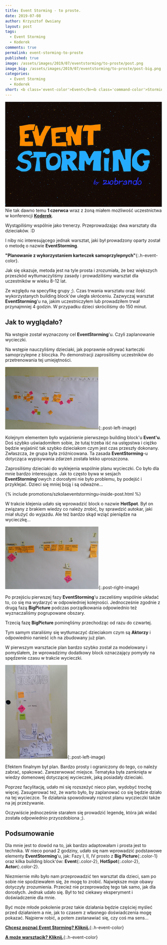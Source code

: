 ```yaml
---
title: Event Storming - to proste.
date: 2019-07-08
author: Krzysztof Owsiany
layout: post
tags:
  - Event Storming
  - Koderek
comments: true
permalink: event-storming-to-proste
published: true
image: /assets/images/2019/07/eventstorming/to-proste/post.png
image_big: /assets/images/2019/07/eventstorming/to-proste/post-big.png
categories:
  - Event Storming
  - Koderek
short: <b class='event-color'>Event</b><b class='command-color'>Storming</b> jak bardzo jest prostą techniką. Udało mi się przeprowadzić warsztat-eksperyment na konferencji Koderek 1 czerwca 2019 w Warszawie. W ten dzień dziecka prowadziliśmy warsztat planowania bazując na <b class='event-color'>Event</b><b class='command-color'>Storming</b>'u.
---
```

![Event Storming - to proste][post-big]
Nie tak dawno temu **1 czerwca** wraz z żoną miałem możliwość uczestnictwa w konferencji **[Koderek](https://koderek.edu.pl/)**.

Wystąpiliśmy wspólnie jako trenerzy. Przeprowadzając dwa warsztaty dla dzieciaków. :D

I niby nic interesującego jednak warsztat, jaki był prowadzony oparty został o metodę o nazwie <b class='event-color'>Event</b><b class='command-color'>Storming</b>.

**"Planowanie z wykorzystaniem karteczek samoprzylepnych"**{:.h-event-color}.

Jak się okazuje, metoda jest na tyle prosta i zrozumiała, że bez większych przeszkód wytłumaczyliśmy zasady i prowadziliśmy warsztat dla uczestników w wieku 8-12 lat.

Ze względu na specyfikę grupy ;). Czas trwania warsztatu oraz ilość wykorzystanych building block'ów uległa skróceniu.
Zazwyczaj warsztat <b class='event-color'>Event</b><b class='command-color'>Storming</b>'u na, jakim uczestniczyłem lub prowadziłem trwał przynajmniej 4 godzin.
W przypadku dzieci skróciliśmy do 150 minut. 


## Jak to wyglądało?

Na wstępie został wyznaczony cel <b class='event-color'>Event</b><b class='command-color'>Storming</b>'u. Czyli zaplanowanie wycieczki.

Na wstępie nauczyliśmy dzieciaki, jak poprawnie odrywać karteczki samoprzylepne z bloczka. Po demonstracji zaprosiliśmy uczestników do przetrenowania tej umiejętności.

[![Event Storming - to proste][bigpicture_1]][bigpicture_1-big]{:.post-left-image}

Kolejnym elementem było wyjaśnienie pierwszego building block'u **Event'u**.
Doś szybko uświadomiłem sobie, że tutaj trzeba iść na ustępstwa i ciężko będzie wyjaśnić tak szybko dzieciakom czym jest czas przeszły dokonany. Zwłaszcza, że grupa była zróżnicowana. Ta zasada <b class='event-color'>Event</b><b class='command-color'>Storming</b>-u dotycząca wypisywania zdarzeń została lekko uproszczona.

Zaprosiliśmy dzieciaki do wyklejenia wspólnie planu wycieczki.
Co było dla mnie bardzo interesujące. Jak to często bywa w sesjach <b class='event-color'>Event</b><b class='command-color'>Storming</b>'owych z dorosłymi nie było problemu, by podejść i przyklejać. 
Dzieci się mniej boją i są odważne...

{% include promotions/szkolaeventstormingu-inside-post.html %}


W trakcie klejenia udało się wprowadzić block o nazwie **HotSpot**. Był on związany z brakiem wiedzy co należy zrobić, by sprawdzić autokar, jaki miał służyć do wyjazdu. Ale też bardzo skąd wziąć pieniądze na wycieczkę...

[![Event Storming - to proste][bigpicture_2]][bigpicture_2-big]{:.post-right-image}

Po przejściu pierwszej fazy <b class='event-color'>Event</b><b class='command-color'>Storming</b>'u zaczeliśmy wspólnie układać to, co się ma wydarzyć w odpowiedniej kolejności.
Jednocześnie zgodnie z drugą fazą **BigPicture** podczas porządkowania odpowiednio też wyznaczaliśmy pogrupowane obszary.

Trzecią fazę **BigPicture** pominęliśmy przechodząc od razu do czwartej.

Tym samym staraliśmy się wytłumaczyć dzieciakom czym są **Aktorzy** i odpowiednio nanieść ich na zbudowany już plan.

W pierwszym warsztacie plan bardzo szybko został za modelowany i pomyślałem, że wprowadzimy dodatkowy block oznaczający pomysły na spędzenie czasu w trakcie wycieczki. 

[![Event Storming - to proste][legend]][legend-big]{:.post-left-image}

Efektem finalnym był plan. Bardzo prosty i ograniczony do tego, co należy zabrać, spakować. Zarezerwować miejsce. 
Tematyka była zamknięta w wiedzy domenowej dotyczącej wycieczek, jaką posiadały dzieciaki.

Poprzez facylitację, udało mi się rozszeżyć nieco plan, wydobyć trochę więcej. Zasugerować też, że warto było, by zaplanować co się będzie działo na tej wycieczce. 
Te działania spowodowały rozrost planu wyczieczki także na jej przeżywanie.

Oczywiście jednocześnie starałem się prowadzić legendę, która jak widać została odpowiednio przyozdobiona ;).


## Podsumowanie

Dla mnie jest to dowód na to, jak bardzo adaptowałam i prosta jest to technika. 
W nieco ponad 2 godziny, udało się nam wprowadzić podstawowe elementy <b class='event-color'>Event</b><b class='command-color'>Storming</b>'u, jak: Fazy I, II, IV prosto z **Big Picture**{:.color-1} oraz kilka building block'ów: **Event**{:.color-2}, **HotSpot**{:.color-2}, **Actor**{:.color-2}.

Niezmiernie miło było nam przeprowadzić ten warsztat dla dzieci, sam po sobie nie spodziewałem się, że mogę to zrobić. Największe moje obawy dotyczyły zrozumienia. Przecież nie przeprowadzę tego tak samo, jak dla dorosłych.
Jednak udało się. Był to też ciekawy eksperyment i doświadczenie dla mnie.

Być może młode pokolenie przez takie działania będzie częściej myśleć przed działaniem a nie, jak to czasem z własnego doświadczenia mogę pokazać. Najpierw robić, a potem zastanawiać się, czy coś ma sens...

**[Chcesz poznać Event Storming? Kliknij.]**{:.h-event-color}


**[A może warsztacik? Kliknij.]({{site.url}}/szkolenia)**{:.h-event-color}

[Chcesz poznać Event Storming? Kliknij.]: https://szkolaeventstormingu.pl?utm_source=mrdev&utm_medium=article&utm_campaign=szkolaeventstormingu&utm_content=to_proste

[post]: /assets/images/2019/07/eventstorming/to-proste/post.png
[post-big]: /assets/images/2019/07/eventstorming/to-proste/post-big.png

[bigpicture_1]: /assets/images/2019/07/eventstorming/to-proste/bigpicture_1.jpg
[bigpicture_1-big]: /assets/images/2019/07/eventstorming/to-proste/bigpicture_1-big.jpg
[bigpicture_2]: /assets/images/2019/07/eventstorming/to-proste/bigpicture_2.jpg
[bigpicture_2-big]: /assets/images/2019/07/eventstorming/to-proste/bigpicture_2-big.jpg
[legend]: /assets/images/2019/07/eventstorming/to-proste/legend.jpg
[legend-big]: /assets/images/2019/07/eventstorming/to-proste/legend-big.jpg

